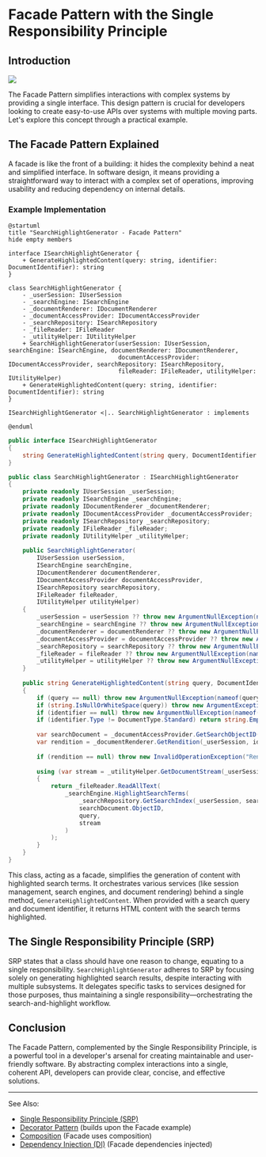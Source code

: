 # Facade Pattern with the Single Responsibility Principle

## Introduction

![](facade-185.png)

The Facade Pattern simplifies interactions with complex systems by providing a single interface. This design pattern is
crucial for developers looking to create easy-to-use APIs over systems with multiple moving parts. Let's explore this
concept through a practical example.

## The Facade Pattern Explained

A facade is like the front of a building: it hides the complexity behind a neat and simplified interface. In software
design, it means providing a straightforward way to interact with a complex set of operations, improving usability and
reducing dependency on internal details.

### Example Implementation

```PlantUML
@startuml
title "SearchHighlightGenerator - Facade Pattern"
hide empty members

interface ISearchHighlightGenerator {
    + GenerateHighlightedContent(query: string, identifier: DocumentIdentifier): string
}

class SearchHighlightGenerator {
    - _userSession: IUserSession
    - _searchEngine: ISearchEngine
    - _documentRenderer: IDocumentRenderer
    - _documentAccessProvider: IDocumentAccessProvider
    - _searchRepository: ISearchRepository
    - _fileReader: IFileReader
    - _utilityHelper: IUtilityHelper
    + SearchHighlightGenerator(userSession: IUserSession, searchEngine: ISearchEngine, documentRenderer: IDocumentRenderer, 
                               documentAccessProvider: IDocumentAccessProvider, searchRepository: ISearchRepository, 
                               fileReader: IFileReader, utilityHelper: IUtilityHelper)
    + GenerateHighlightedContent(query: string, identifier: DocumentIdentifier): string
}

ISearchHighlightGenerator <|.. SearchHighlightGenerator : implements

@enduml

```


``` C#
public interface ISearchHighlightGenerator
{
    string GenerateHighlightedContent(string query, DocumentIdentifier identifier);
}

public class SearchHighlightGenerator : ISearchHighlightGenerator
{
    private readonly IUserSession _userSession;
    private readonly ISearchEngine _searchEngine;
    private readonly IDocumentRenderer _documentRenderer;
    private readonly IDocumentAccessProvider _documentAccessProvider;
    private readonly ISearchRepository _searchRepository;
    private readonly IFileReader _fileReader;
    private readonly IUtilityHelper _utilityHelper;
    
    public SearchHighlightGenerator(
        IUserSession userSession,
        ISearchEngine searchEngine,
        IDocumentRenderer documentRenderer,
        IDocumentAccessProvider documentAccessProvider,
        ISearchRepository searchRepository,
        IFileReader fileReader,
        IUtilityHelper utilityHelper)
    {
        _userSession = userSession ?? throw new ArgumentNullException(nameof(userSession));
        _searchEngine = searchEngine ?? throw new ArgumentNullException(nameof(searchEngine));
        _documentRenderer = documentRenderer ?? throw new ArgumentNullException(nameof(documentRenderer));
        _documentAccessProvider = documentAccessProvider ?? throw new ArgumentNullException(nameof(documentAccessProvider));
        _searchRepository = searchRepository ?? throw new ArgumentNullException(nameof(searchRepository));
        _fileReader = fileReader ?? throw new ArgumentNullException(nameof(fileReader));
        _utilityHelper = utilityHelper ?? throw new ArgumentNullException(nameof(utilityHelper));
    }
    
    public string GenerateHighlightedContent(string query, DocumentIdentifier identifier)
    {
        if (query == null) throw new ArgumentNullException(nameof(query));
        if (string.IsNullOrWhiteSpace(query)) throw new ArgumentException("Value cannot be empty or whitespace only string.", nameof(query));
        if (identifier == null) throw new ArgumentNullException(nameof(identifier));
        if (identifier.Type != DocumentType.Standard) return string.Empty;
        
        var searchDocument = _documentAccessProvider.GetSearchObjectID(identifier.ID, identifier.RevisionID, identifier.FileTypeID);
        var rendition = _documentRenderer.GetRendition(_userSession, identifier);
        
        if (rendition == null) throw new InvalidOperationException("Rendition cannot be null");
        
        using (var stream = _utilityHelper.GetDocumentStream(_userSession, rendition))
        {
            return _fileReader.ReadAllText(
                _searchEngine.HighlightSearchTerms(
                    _searchRepository.GetSearchIndex(_userSession, searchDocument.CatalogID),
                    searchDocument.ObjectID,
                    query,
                    stream
                )
            );
        }
    }
}
```

This class, acting as a facade, simplifies the generation of content with highlighted search terms. It orchestrates
various services (like session management, search engines, and document rendering) behind a single method,
`GenerateHighlightedContent`. When provided with a search query and document identifier, it returns HTML content with
the search terms highlighted.

## The Single Responsibility Principle (SRP)

SRP states that a class should have one reason to change, equating to a single responsibility.
`SearchHighlightGenerator` adheres to SRP by focusing solely on generating highlighted search results, despite
interacting with multiple subsystems. It delegates specific tasks to services designed for those purposes, thus
maintaining a single responsibility—orchestrating the search-and-highlight workflow.

## Conclusion

The Facade Pattern, complemented by the Single Responsibility Principle, is a powerful tool in a developer's arsenal for
creating maintainable and user-friendly software. By abstracting complex interactions into a single, coherent API,
developers can provide clear, concise, and effective solutions.

---
See Also:
- [Single Responsibility Principle (SRP)](Single-Responsibility-Principle-SRP.md)
- [Decorator Pattern](Decorator-Pattern.md) (builds upon the Facade example)
- [Composition](Composition.md) (Facade uses composition)
- [Dependency Injection (DI)](Dependency-Injection-DI.md) (Facade dependencies injected)
